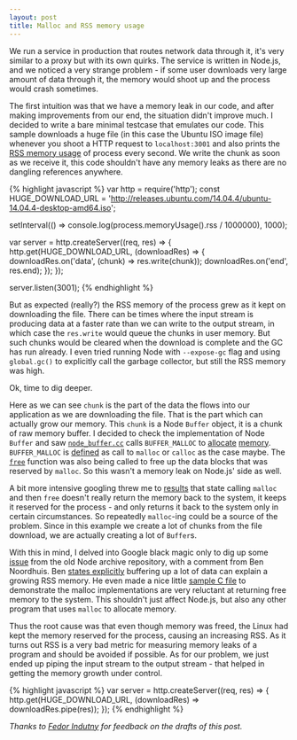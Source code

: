 ```yaml
---
layout: post
title: Malloc and RSS memory usage
---
```


We run a service in production that routes network data through it, it's very similar to a proxy but with its own quirks. The service is written in Node.js, and we noticed a very strange problem - if some user downloads very large amount of data through it, the memory would shoot up and the process would crash sometimes.

The first intuition was that we have a memory leak in our code, and after making improvements from our end, the situation didn't improve much. I decided to write a bare minimal testcase that emulates our code. This sample downloads a huge file (in this case the Ubuntu ISO image file) whenever you shoot a HTTP request to `localhost:3001` and also prints the [RSS memory usage](https://en.wikipedia.org/wiki/Resident_set_size) of process every second. We write the chunk as soon as we receive it, this code shouldn't have any memory leaks as there are no dangling references anywhere.

{% highlight javascript %}
var http = require('http');
const HUGE_DOWNLOAD_URL = 'http://releases.ubuntu.com/14.04.4/ubuntu-14.04.4-desktop-amd64.iso';

setInterval(() => console.log(process.memoryUsage().rss / 1000000), 1000);

var server = http.createServer((req, res) => {
  http.get(HUGE_DOWNLOAD_URL, (downloadRes) => {
    downloadRes.on('data', (chunk) => res.write(chunk));
    downloadRes.on('end', res.end);
  });
});

server.listen(3001);
{% endhighlight %}

But as expected (really?) the RSS memory of the process grew as it kept on downloading the file. There can be times where the input stream is producing data at a faster rate than we can write to the output stream, in which case the `res.write` would queue the chunks in user memory. But such chunks would be cleared when the download is complete and the GC has run already. I even tried running Node with `--expose-gc` flag and using `global.gc()` to explicitly call the garbage collector, but still the RSS memory was high.

Ok, time to dig deeper.

Here as we can see `chunk` is the part of the data the flows into our application as we are downloading the file. That is the part which can actually grow our memory. This `chunk` is a Node `Buffer` object, it is a chunk of raw memory buffer. I decided to check the implementation of Node `Buffer` and saw [`node_buffer.cc`](https://github.com/nodejs/node/blob/bb28770aa1fb541b5a7cc0745b17ca4881bfade6/src/node_buffer.cc) calls `BUFFER_MALLOC` to [allocate](https://github.com/nodejs/node/blob/bb28770aa1fb541b5a7cc0745b17ca4881bfade6/src/node_buffer.cc#L227) [memory](https://github.com/nodejs/node/blob/bb28770aa1fb541b5a7cc0745b17ca4881bfade6/src/node_buffer.cc#L273). `BUFFER_MALLOC` is [defined](https://github.com/nodejs/node/blob/bb28770aa1fb541b5a7cc0745b17ca4881bfade6/src/node_buffer.cc#L51) as call to `malloc` or `calloc` as the case maybe. The [`free`](https://github.com/nodejs/node/blob/bb28770aa1fb541b5a7cc0745b17ca4881bfade6/src/node_buffer.cc#L117) function was also being called to free up the data blocks that was reserved by `malloc`. So this wasn't a memory leak on Node.js' side as well.

A bit more intensive googling threw me to [results](http://stackoverflow.com/questions/2215259/will-malloc-implementations-return-free-ed-memory-back-to-the-system) that state calling `malloc` and then `free` doesn't really return the memory back to the system, it keeps it reserved for the process - and only returns it back to the system only in certain circumstances. So repeatedly `malloc`-ing could be a source of the problem. Since in this example we create a lot of chunks from the file download, we are actually creating a lot of `Buffer`s.

With this in mind, I delved into Google black magic only to dig up some [issue](https://github.com/nodejs/node-v0.x-archive/issues/4217) from the old Node archive repository, with a comment from Ben Noordhuis. Ben [states explicitly](https://github.com/nodejs/node-v0.x-archive/issues/4217#issuecomment-9926227) buffering up a lot of data can explain a growing RSS memory. He even made a nice little [sample C file](https://gist.github.com/bnoordhuis/3983624) to demonstrate the malloc implementations are very reluctant at returning free memory to the system. This shouldn't just affect Node.js, but also any other program that uses `malloc` to allocate memory.

Thus the root cause was that even though memory was freed, the Linux had kept the memory reserved for the process, causing an increasing RSS. As it turns out RSS is a very bad metric for measuring memory leaks of a program and should be avoided if possible. As for our problem, we just ended up piping the input stream to the output stream - that helped in getting the memory growth under control.

{% highlight javascript %}
var server = http.createServer((req, res) => {
  http.get(HUGE_DOWNLOAD_URL, (downloadRes) => downloadRes.pipe(res));
});
{% endhighlight %}

_Thanks to [Fedor Indutny](https://twitter.com/indutny) for feedback on the drafts of this post._
